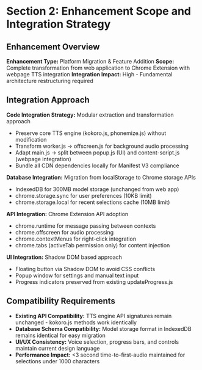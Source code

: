 # Section 2: Enhancement Scope and Integration Strategy

## Enhancement Overview
**Enhancement Type:** Platform Migration & Feature Addition
**Scope:** Complete transformation from web application to Chrome Extension with webpage TTS integration
**Integration Impact:** High - Fundamental architecture restructuring required

## Integration Approach

**Code Integration Strategy:** Modular extraction and transformation approach
- Preserve core TTS engine (kokoro.js, phonemize.js) without modification
- Transform worker.js → offscreen.js for background audio processing
- Adapt main.js → split between popup.js (UI) and content-script.js (webpage integration)
- Bundle all CDN dependencies locally for Manifest V3 compliance

**Database Integration:** Migration from localStorage to Chrome storage APIs
- IndexedDB for 300MB model storage (unchanged from web app)
- chrome.storage.sync for user preferences (10KB limit)
- chrome.storage.local for recent selections cache (10MB limit)

**API Integration:** Chrome Extension API adoption
- chrome.runtime for message passing between contexts
- chrome.offscreen for audio processing
- chrome.contextMenus for right-click integration
- chrome.tabs (activeTab permission only) for content injection

**UI Integration:** Shadow DOM based approach
- Floating button via Shadow DOM to avoid CSS conflicts
- Popup window for settings and manual text input
- Progress indicators preserved from existing updateProgress.js

## Compatibility Requirements

- **Existing API Compatibility:** TTS engine API signatures remain unchanged - kokoro.js methods work identically
- **Database Schema Compatibility:** Model storage format in IndexedDB remains identical for easy migration
- **UI/UX Consistency:** Voice selection, progress bars, and controls maintain current design language
- **Performance Impact:** <3 second time-to-first-audio maintained for selections under 1000 characters
